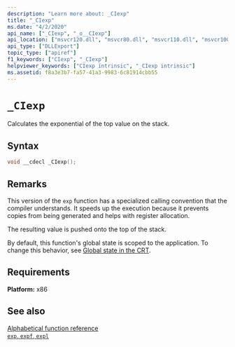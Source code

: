 ```yaml
---
description: "Learn more about: _CIexp"
title: "_CIexp"
ms.date: "4/2/2020"
api_name: ["_CIexp", "_o__CIexp"]
api_location: ["msvcr120.dll", "msvcr80.dll", "msvcr110.dll", "msvcr100.dll", "msvcrt.dll", "msvcr110_clr0400.dll", "msvcr90.dll", "api-ms-win-crt-math-l1-1-0.dll"]
api_type: ["DLLExport"]
topic_type: ["apiref"]
f1_keywords: ["CIexp", "_CIexp"]
helpviewer_keywords: ["CIexp intrinsic", "_CIexp intrinsic"]
ms.assetid: f8a3e3b7-fa57-41a3-9983-6c81914cbb55
---
```

# `_CIexp`

Calculates the exponential of the top value on the stack.

## Syntax

```cpp
void __cdecl _CIexp();
```

## Remarks

This version of the `exp` function has a specialized calling convention that the compiler understands. It speeds up the execution because it prevents copies from being generated and helps with register allocation.

The resulting value is pushed onto the top of the stack.

By default, this function's global state is scoped to the application. To change this behavior, see [Global state in the CRT](global-state.md).

## Requirements

**Platform:** x86

## See also

[Alphabetical function reference](./reference/crt-alphabetical-function-reference.md)\
[`exp`, `expf`, `expl`](./reference/exp-expf.md)
